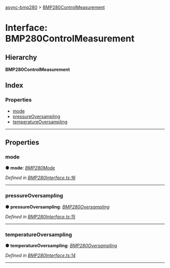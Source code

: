 [async-bmp280](../README.md) > [BMP280ControlMeasurement](../interfaces/bmp280controlmeasurement.md)

# Interface: BMP280ControlMeasurement

## Hierarchy

**BMP280ControlMeasurement**

## Index

### Properties

* [mode](bmp280controlmeasurement.md#mode)
* [pressureOversampling](bmp280controlmeasurement.md#pressureoversampling)
* [temperatureOversampling](bmp280controlmeasurement.md#temperatureoversampling)

---

## Properties

<a id="mode"></a>

###  mode

**● mode**: *[BMP280Mode](../#bmp280mode)*

*Defined in [BMP280Interface.ts:16](https://github.com/AlejandroHerr/async-bmp280/blob/077d7e0/src/lib/BMP280Interface.ts#L16)*

___
<a id="pressureoversampling"></a>

###  pressureOversampling

**● pressureOversampling**: *[BMP280Oversampling](../#bmp280oversampling)*

*Defined in [BMP280Interface.ts:15](https://github.com/AlejandroHerr/async-bmp280/blob/077d7e0/src/lib/BMP280Interface.ts#L15)*

___
<a id="temperatureoversampling"></a>

###  temperatureOversampling

**● temperatureOversampling**: *[BMP280Oversampling](../#bmp280oversampling)*

*Defined in [BMP280Interface.ts:14](https://github.com/AlejandroHerr/async-bmp280/blob/077d7e0/src/lib/BMP280Interface.ts#L14)*

___

